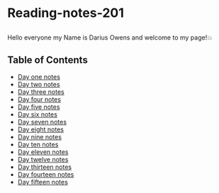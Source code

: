 # Reading-notes-201 

##
Hello everyone my Name is Darius Owens and welcome to my page!:boom:


## Table of Contents
- [Day one notes](class-01.md)
- [Day two notes](class-02.md)
- [Day three notes](class-03.md)
- [Day four notes](class-04.md)
- [Day five notes]()
- [Day six notes]()
- [Day seven notes]()
- [Day eight notes]()
- [Day nine notes]()
- [Day ten notes]()
- [Day eleven notes]()
- [Day twelve notes]()
- [Day thirteen notes]()
- [Day fourteen notes]()
- [Day fifteen notes]()

